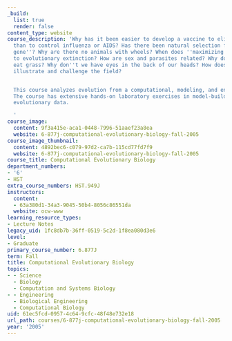 ```yaml
---
_build:
  list: true
  render: false
content_type: website
course_description: 'Why has it been easier to develop a vaccine to eliminate polio
  than to control influenza or AIDS? Has there been natural selection for a ''language
  gene''? Why are there no animals with wheels? When does ''maximizing fitness'' lead
  to evolutionary extinction? How are sex and parasites related? Why don''t snakes
  eat grass? Why don''t we have eyes in the back of our heads? How does modern genomics
  illustrate and challenge the field?


  This course analyzes evolution from a computational, modeling, and engineering perspective.
  The course has extensive hands-on laboratory exercises in model-building and analyzing
  evolutionary data.

  '
course_image:
  content: 9f3a415e-aca1-0448-7996-51aaef23a8ea
  website: 6-877j-computational-evolutionary-biology-fall-2005
course_image_thumbnail:
  content: 4892bec6-c079-97d2-ca7b-115cd77fd7f9
  website: 6-877j-computational-evolutionary-biology-fall-2005
course_title: Computational Evolutionary Biology
department_numbers:
- '6'
- HST
extra_course_numbers: HST.949J
instructors:
  content:
  - 63a380d1-34a3-9045-50b4-8056c86551da
  website: ocw-www
learning_resource_types:
- Lecture Notes
legacy_uid: 1fc8db7b-36ff-0519-5c2d-1f8ea080d3e6
level:
- Graduate
primary_course_number: 6.877J
term: Fall
title: Computational Evolutionary Biology
topics:
- - Science
  - Biology
  - Computation and Systems Biology
- - Engineering
  - Biological Engineering
  - Computational Biology
uid: 61ec5fcd-0957-4c64-9cfc-48f48e732e18
url_path: courses/6-877j-computational-evolutionary-biology-fall-2005
year: '2005'
---
```

